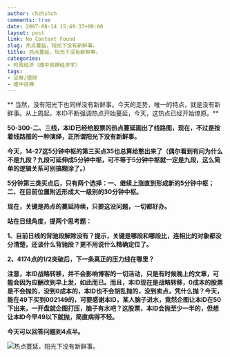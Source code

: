 ```yaml
---
author: chzhshch
comments: true
date: 2007-08-14 15:49:37+00:00
layout: post
link: No Content Found
slug: 热点蔓延，阳光下没有新鲜事。
title: 热点蔓延，阳光下没有新鲜事。
categories:
- 时政经济（缠中说禅经济学）
tags:
- 证券/理财
- 缠中说禅
---
```


			

** 当然，没有阳光下也同样没有新鲜事。今天的走势，唯一的特点，就是没有新鲜事。从上周起，本ID不断强调热点开始蔓延，今天，这热点已经开始燎原。**

**50-300-二、三线，本ID已经给股票的热点蔓延画出了线路图，现在，不过是按着线路图的一种演绎，正所谓阳光下没有新鲜事。**

**今天，14-27这5分钟中枢的第三买点35也总算给憋出来了（偶尔看到有问为什么不是九段？九段可延伸成5分钟中枢，可不等于5分钟中枢就一定是九段，这么简单的逻辑关系可别搞糊涂了。）**

**5分钟第三类买点后，只有两个选择：一、继续上涨直到形成新的5分钟中枢；二、在目前位置附近形成大一级别的30分钟中枢。**

**现在，关键是热点的蔓延持续，只要这没问题，一切都好办。**

**站在日线角度，提两个思考题：**

**1、目前日线的背驰段解除没有？提示，关键是哪段和哪段比，连相比的对象都没分清楚，还谈什么背驰段？更不用说什么精确定位了。**

**2、4174点的1/2突破后，下一条真正的压力线在哪里？**

**注意，本ID战略转移，并不会影响博客的一切活动，只是有时候晚上的文章，可能会因为应酬改到早上发，如此而已。而且，本ID现在是战略转移，0成本的股票是不会抛的，没到0成本的，本ID也不会胡乱抛的，没到卖点，凭什么抛？今天，能在49下买到002149的，可要感谢本ID，某人脑子进水，竟然企图让本ID在50下出来，一开盘就企图打压，脑子有水吧？这股票，本ID会抛至少一半的，但想让本ID今早49以下就抛，简直病得不轻。**

**今天可以回答问题到4点半。**

![热点蔓延，阳光下没有新鲜事。](http://simg.sinajs.cn/blog7style/images/common/sg_trans.gif)
